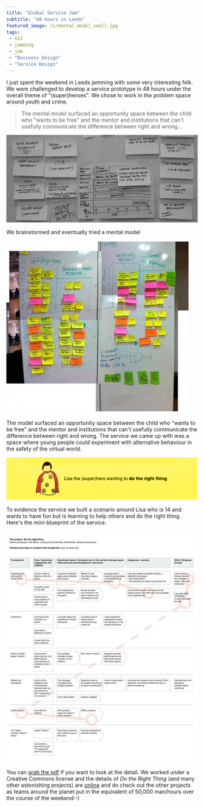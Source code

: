 ```yaml
---
title: "Global Service Jam"
subtitle: "48 hours in Leeds"
featured_image: /i/mental_model_small.jpg
tags:
 - GSJ
 - jamming
 - jam
 - "Business Design"
 - "Service Design"
---
```


I just spent the weekend in Leeds jamming with some very interesting folk. 
We were challenged to develop a service prototype in 48 hours under the overall 
theme of "(super)heroes". We chose to work in the problem space around youth 
and crime.

> The mental model surfaced an opportunity space between the child who "wants to be free" and the mentor and institutions that can't usefully communicate the difference between right 
and wrong...

![Crime and punishment stakeholders](/i/problem.jpg)

We brainstormed and eventually tried a mental model

![The mental model inspired by Indi Young's work](/i/mental_model_small.jpg)

The model surfaced an opportunity space between the child who "wants to be free" and the 
mentor and institutions that can't usefully communicate the difference between right 
and wrong. The service we came up with was a space where young people could experiment 
with alternative behaviour in the safety of the virtual world.

![Lisa is 14 and wants to have fun but is learning to help others and do the right thing](/i/lisa_superhero.png)

To evidence the service we built a scenario around Lisa who is 14 and wants to have fun 
but is learning to help others and do the right thing. Here's the mini-blueprint of the 
service.

![Mini-blueprint of the &quot;Do the Right Thing&quot; service](/i/miniblueprint.jpg)

You can [grab the pdf](/i/miniblueprint.pdf) if you want to look at the detail. We worked under a Creative Commons license and the details of <em>Do the Right Thing</em> (and many other astonishing projects) are <a href="http://globaljams.org/">online</a> and do check out the other projects as teams around the planet put in the equivalent of 50,000 man/hours over the course of the weekend:-)

